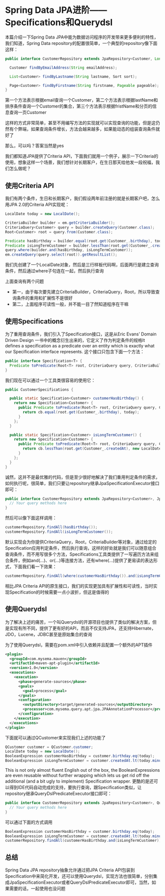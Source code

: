 # Spring Data JPA进阶——Specifications和Querydsl

本篇介绍一下Spring Data JPA中能为数据访问程序的开发带来更多便利的特性，我们知道，Spring Data repository的配置很简单，一个典型的repository像下面这样：

```java
public interface CustomerRepository extends JpaRepository<Customer, Long> {

  Customer findByEmailAddress(String emailAddress);

  List<Customer> findByLastname(String lastname, Sort sort);

  Page<Customer> findByFirstname(String firstname, Pageable pageable);
}
```

第一个方法表示根据email查询一个Customer，第二个方法表示根据lastName和排序条件查询一个Customer的集合，第三个方法表示根据fristName和分页的信息查询一页Customer

这样的方式非常简单，甚至不用编写方法的实现就可以实现查询的功能，但是这仍然有个弊端，如果查询条件增长，方法会越来越多，如果能动态的组装查询条件就好了

那么，可以吗？答案当然是yes

我们都知道JPA提供了Criteria API，下面我们就用一个例子，展示一下Criteria的使用，想象这样一个场景，我们想针对长期客户，在生日那天给他发一段祝福，我们怎么做呢？

## 使用Criteria API

我们有两个条件，生日和长期客户，我们假设两年前注册的就是长期客户吧，怎么用JPA 2.0的Criteria API实现呢：

```java
LocalDate today = new LocalDate();

CriteriaBuilder builder = em.getCriteriaBuilder();
CriteriaQuery<Customer> query = builder.createQuery(Customer.class);
Root<Customer> root = query.from(Customer.class);

Predicate hasBirthday = builder.equal(root.get(Customer_.birthday), today);
Predicate isLongTermCustomer = builder.lessThan(root.get(Customer_.createdAt), today.minusYears(2);
query.where(builder.and(hasBirthday, isLongTermCustomer));
em.createQuery(query.select(root)).getResultList();
```

我们先创建了一个LocalDate对象，然后是三行样板代码啊，后面两行是建立查询条件，然后通过where子句连在一起，然后执行查询

上面查询有两个问题

- 第一，由于每次要先建立CriteriaBuilder，CriteriaQuery，Root，所以导致查询条件的重用和扩展性不是很好
- 第二，上面程序可读性一般，并不能一目了然知道程序在干嘛

## 使用Specifications

为了重用查询条件，我们引入了Specification接口，这是从Eric Evans’ Domain Driven Design 一书中的概念衍生出来的，它定义了作为判定条件的规格It defines a specification as a predicate over an entity which is exactly what our Specification interface represents. 这个接口只包含下面一个方法：

```java
public interface Specification<T> {
  Predicate toPredicate(Root<T> root, CriteriaQuery query, CriteriaBuilder cb);
}
```

我们现在可以通过一个工具类很容易的使用它：

```java
public CustomerSpecifications {

  public static Specification<Customer> customerHasBirthday() {
    return new Specification<Customer> {
      public Predicate toPredicate(Root<T> root, CriteriaQuery query, CriteriaBuilder cb) {
        return cb.equal(root.get(Customer_.birthday), today);
      }
    };
  }

  public static Specification<Customer> isLongTermCustomer() {
    return new Specification<Customer> {
      public Predicate toPredicate(Root<T> root, CriteriaQuery query, CriteriaBuilder cb) {
        return cb.lessThan(root.get(Customer_.createdAt), new LocalDate.minusYears(2));
      }
    };
  }
}
```

诚然，这并不是最优雅的代码，但是至少很好地解决了我们重用判定条件的需求，如何执行呢，很简单，我们只要让repository继承JpaSpecificationExecutor接口即可：

```java
public interface CustomerRepository extends JpaRepository<Customer>, JpaSpecificationExecutor {
  // Your query methods here
}
```

然后可以像下面这样调用：

```java
customerRepository.findAll(hasBirthday());
customerRepository.findAll(isLongTermCustomer());
```

默认实现会为你提供CriteriaQuery，Root，CriteriaBuilder等对象，通过给定的Specification应用判定条件，然后执行查询，这样的好处就是我们可以随意组合查询条件，而不用写很多个方法，Specifications工具类提供了一写遍历方法来组合条件，例如and(…)、or(…)等连接方法，还有where(…)提供了更易读的表达形式，下面我们看一下效果：

```java
customerRepository.findAll(where(customerHasBirthday()).and(isLongTermCustomer()));
```

相比JPA Criteria API的原生接口，我们的实现更加具有扩展性和可读性，当时实现Specification的时候需要一点小波折，但这是值得的

## 使用Querydsl

为了解决上述的痛苦，一个叫Querydsl的开源项目也提供了类似的解决方案，但是实现有所不同，提供了更有好的API，而且不仅支持JPA，还支持Hibernate，JDO，Lucene，JDBC甚至是原始集合的查询

为了使用Querydsl，需要在pom.xml中引入依赖并且配置一个额外的APT插件

```xml
<plugin>
  <groupId>com.mysema.maven</groupId>
  <artifactId>maven-apt-plugin</artifactId>
  <version>1.0</version>
  <executions>
    <execution>
      <phase>generate-sources</phase>
      <goals>
        <goal>process</goal>
      </goals>
      <configuration>
        <outputDirectory>target/generated-sources</outputDirectory>
        <processor>com.mysema.query.apt.jpa.JPAAnnotationProcessor</processor>
      </configuration>
    </execution>
  </executions>
</plugin>
```

下面就可以通过QCustomer来实现我们上述的功能了

```java
QCustomer customer = QCustomer.customer;
LocalDate today = new LocalDate();
BooleanExpression customerHasBirthday = customer.birthday.eq(today);
BooleanExpression isLongTermCustomer = customer.createdAt.lt(today.minusYears(2));
```

This is not only almost fluent English out of the box, the BooleanExpressions are even reusable without further wrapping which lets us get rid off the additional (and a bit ugly to implement) Specification wrapper. 更酷的是还可以得到IDE代码自动完成的支持，要执行查询，跟Specification类似，让repository继承QueryDslPredicateExecutor接口即可：

```java
public interface CustomerRepository extends JpaRepository<Customer>, QueryDslPredicateExecutor {
  // Your query methods here
}
```

可以通过下面的方式调用

```java
BooleanExpression customerHasBirthday = customer.birthday.eq(today);
BooleanExpression isLongTermCustomer = customer.createdAt.lt(today.minusYears(2));
customerRepository.findAll(customerHasBirthday.and(isLongTermCustomer));
```

## 总结

Spring Data JPA repository抽象允许通过把JPA Criteria API包装到Specification中来简化开发，还可以使用Querydsl，实现方法也很简单，分别集成JpaSpecificationExecutor或者QueryDslPredicateExecutor即可，当然，如果需要的话，一起使用也没问题
